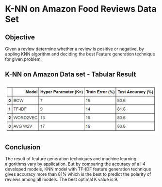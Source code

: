 # K-NN on Amazon Food Reviews Data Set

## Objective

Given a review determine whether a review is positive or negative, by appling KNN algorithm and deciding the best Feature generation technique for given problem.

##  K-NN on Amazon Data set - Tabular Result
<img src="https://github.com/sagunesh/Machine-Learning-and-Data-Science/blob/master/KNN%20on%20Amazon%20Review%20Data%20Set/knn-result.jpg.JPG">

## Conclusion
The result of feature generation techniques and machine learning algorithms vary by application. But by comparing the accuracy of all 4 developed models, KNN model with TF-IDF feature generation technique gives accuracy more than 81% which is the best to predict the polarity of reviews among all models. The best optimal K value is 9.

